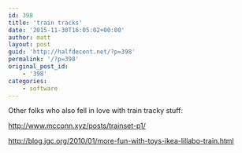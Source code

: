 ```yaml
---
id: 398
title: 'train tracks'
date: '2015-11-30T16:05:02+00:00'
author: matt
layout: post
guid: 'http://halfdecent.net/?p=398'
permalink: '/?p=398'
original_post_id:
    - '398'
categories:
    - software
---
```


Other folks who also fell in love with train tracky stuff:

http://www.mcconn.xyz/posts/trainset-p1/

http://blog.jgc.org/2010/01/more-fun-with-toys-ikea-lillabo-train.html
